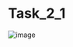 # Task_2_1
![image](https://user-images.githubusercontent.com/90621009/176141936-5793ae4c-8ddc-4be6-ad00-10388e03a5a9.png)
